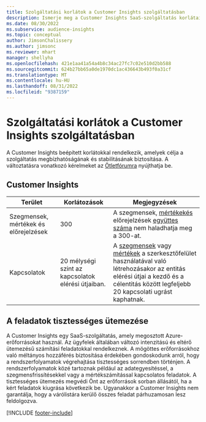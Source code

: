 ```yaml
---
title: Szolgáltatási korlátok a Customer Insights szolgáltatásban
description: Ismerje meg a Customer Insights SaaS-szolgáltatás korlátait és korlátozásait.
ms.date: 08/30/2022
ms.subservice: audience-insights
ms.topic: conceptual
author: JimsonChalissery
ms.author: jimsonc
ms.reviewer: mhart
manager: shellyha
ms.openlocfilehash: 421e1aa41a54a4b8c34ac27fc7c02e510d2bb588
ms.sourcegitcommit: 624b27bb65a0de1970dc1ac436643b493f0a31cf
ms.translationtype: MT
ms.contentlocale: hu-HU
ms.lasthandoff: 08/31/2022
ms.locfileid: "9387159"
---
```

# <a name="service-limits-in-customer-insights"></a>Szolgáltatási korlátok a Customer Insights szolgáltatásban

 A Customer Insights beépített korlátokkal rendelkezik, amelyek célja a szolgáltatás megbízhatóságának és stabilitásának biztosítása. A változtatásra vonatkozó kérelmeket az [Ötletfórumra](https://go.microsoft.com/fwlink/?linkid=2074172) nyújthatja be.

## <a name="customer-insights"></a>Customer Insights

| Terület  | Korlátozások  | Megjegyzések |
|-------------|---------------------------------------------------------------------|---------------------------------------------------------------------|
| Szegmensek, mértékek és előrejelzések | 300  | A szegmensek, [mértékek](segments.md)[és](measures.md) előrejelzések [együttes száma](predictions.md) nem haladhatja meg a 300-at.  |
| Kapcsolatok | 20 mélységi szint az kapcsolatok elérési útjaiban. | A [szegmensek](segments.md) vagy [mértékek](measures.md) a szerkesztőfelület használatával való létrehozásakor az entitás elérési útjai a kezdő és a célentitás között legfeljebb 20 kapcsolati ugrást kaphatnak.  |

## <a name="fair-scheduling-of-jobs"></a>A feladatok tisztességes ütemezése

A Customer Insights egy SaaS-szolgáltatás, amely megosztott Azure-erőforrásokat használ. Az ügyfelek általában változó intenzitású és eltérő ütemezésű számítási feladatokkal rendelkeznek. A mögöttes erőforrásokhoz való méltányos hozzáférés biztosítása érdekében gondoskodunk arról, hogy a rendszerfolyamatok végrehajtása tisztességes sorrendben történjen. A rendszerfolyamatok közé tartoznak például az adategyesítéssel, a szegmensfrissítésekkel vagy a mértékszámítással kapcsolatos feladatok. A tisztességes ütemezés megvédi Önt az erőforrások sorban állásától, ha a kért feladatok kiugrása következik be. Ugyanakkor a Customer Insights nem garantálja, hogy a várólistára kerülő összes feladat párhuzamosan lesz feldolgozva.

[!INCLUDE [footer-include](includes/footer-banner.md)]

